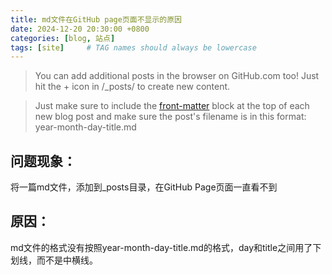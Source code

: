 ```yaml
---
title: md文件在GitHub page页面不显示的原因
date: 2024-12-20 20:30:00 +0800
categories: [blog, 站点]
tags: [site]     # TAG names should always be lowercase
---
```


>You can add additional posts in the browser on GitHub.com too!
Just hit the + icon in /_posts/ to create new content. 

>Just make sure to include the [front-matter](https://jekyllrb.com/docs/front-matter/) block at the top of each new blog post and make sure the post's filename is in this format: year-month-day-title.md

## 问题现象：

将一篇md文件，添加到_posts目录，在GitHub Page页面一直看不到

## 原因：

md文件的格式没有按照year-month-day-title.md的格式，day和title之间用了下划线，而不是中横线。